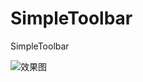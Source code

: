 # SimpleToolbar
SimpleToolbar

![效果图](https://github.com/Greathfs/SimpleToolbar/screenshorts/simple_toolbar.gif)
